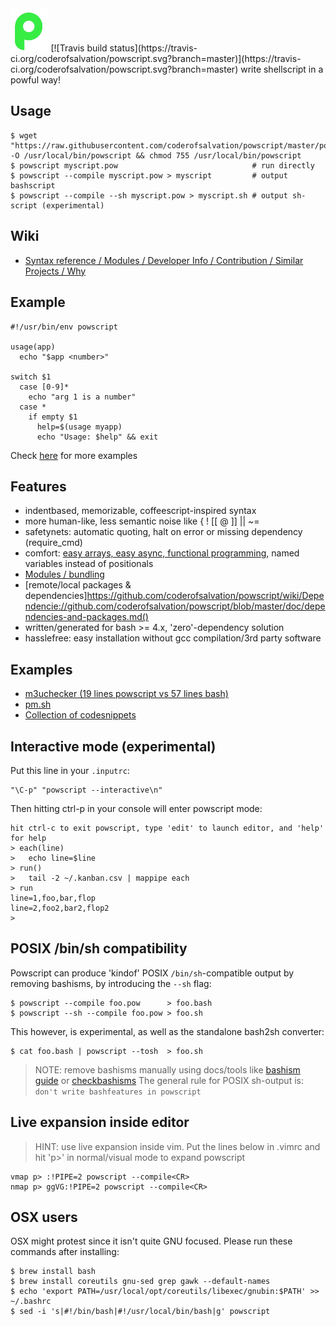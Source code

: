 <img alt="" src=".tools/pow.png" width="12%" style="width:12%"/>
[![Travis build status](https://travis-ci.org/coderofsalvation/powscript.svg?branch=master)](https://travis-ci.org/coderofsalvation/powscript.svg?branch=master)
  write shellscript in a powful way!

## Usage

    $ wget "https://raw.githubusercontent.com/coderofsalvation/powscript/master/powscript" -O /usr/local/bin/powscript && chmod 755 /usr/local/bin/powscript
    $ powscript myscript.pow                              # run directly
    $ powscript --compile myscript.pow > myscript         # output bashscript
    $ powscript --compile --sh myscript.pow > myscript.sh # output sh-script (experimental)

## Wiki

* [Syntax reference / Modules / Developer Info / Contribution / Similar Projects / Why ](https://github.com/coderofsalvation/powscript/wiki)

## Example

    #!/usr/bin/env powscript

    usage(app)
      echo "$app <number>"
      
    switch $1
      case [0-9]*
        echo "arg 1 is a number"
      case *
        if empty $1
          help=$(usage myapp)
          echo "Usage: $help" && exit

Check <a href="https://github.com/coderofsalvation/powscript/wiki/Reference">here</a> for more examples

## Features

* indentbased, memorizable, coffeescript-inspired syntax
* more human-like, less semantic noise like { ! [[ @ ]] || ~=
* safetynets: automatic quoting, halt on error or missing dependency (require_cmd)
* comfort: [easy arrays, easy async, functional programming](https://github.com/coderofsalvation/powscript/blob/master/doc/reference.md), named variables instead of positionals
* [Modules / bundling](https://github.com/coderofsalvation/powscript/blob/master/doc/modules-example.md)
* [remote/local packages & dependencies]https://github.com/coderofsalvation/powscript/wiki/Dependencie://github.com/coderofsalvation/powscript/blob/master/doc/dependencies-and-packages.md()
* written/generated for bash >= 4.x, 'zero'-dependency solution
* hasslefree: easy installation without gcc compilation/3rd party software

## Examples

* [m3uchecker (19 lines powscript vs 57 lines bash)](https://gist.github.com/coderofsalvation/b1313d287c1f0a7e6cdf)
* [pm.sh](https://github.com/coderofsalvation/pm.hs)
* [Collection of codesnippets](https://github.com/coderofsalvation/powscript/blob/master/doc/reference.md)

## Interactive mode (experimental)

Put this line in your `.inputrc`:

    "\C-p" "powscript --interactive\n" 

Then hitting ctrl-p in your console will enter powscript mode:

    hit ctrl-c to exit powscript, type 'edit' to launch editor, and 'help' for help
    > each(line)
    >   echo line=$line
    > run()
    >   tail -2 ~/.kanban.csv | mappipe each
    > run
    line=1,foo,bar,flop
    line=2,foo2,bar2,flop2
    > 

## POSIX /bin/sh compatibility

Powscript can produce 'kindof' POSIX `/bin/sh`-compatible output by removing bashisms, by introducing the `--sh` flag:

    $ powscript --compile foo.pow      > foo.bash
    $ powscript --sh --compile foo.pow > foo.sh

This however, is experimental, as well as the standalone bash2sh converter:

    $ cat foo.bash | powscript --tosh  > foo.sh

> NOTE: remove bashisms manually using docs/tools like [bashism guide](http://mywiki.wooledge.org/Bashism) or [checkbashisms](https://linux.die.net/man/1/checkbashisms)
> The general rule for POSIX sh-output is: `don't write bashfeatures in powscript`

## Live expansion inside editor

> HINT: use live expansion inside vim.
> Put the lines below in .vimrc and hit 'p>' in normal/visual mode to expand powscript

    vmap p> :!PIPE=2 powscript --compile<CR>                                
    nmap p> ggVG:!PIPE=2 powscript --compile<CR>

## OSX users

OSX might protest since it isn't quite GNU focused. Please run these commands after installing:

    $ brew install bash
    $ brew install coreutils gnu-sed grep gawk --default-names
    $ echo 'export PATH=/usr/local/opt/coreutils/libexec/gnubin:$PATH' >> ~/.bashrc
    $ sed -i 's|#!/bin/bash|#!/usr/local/bin/bash|g' powscript
